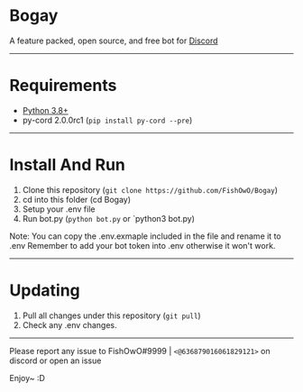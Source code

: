 # Bogay
A feature packed, open source, and free bot for [Discord](https://discord.com/)


---


# Requirements
- [Python 3.8+](https://www.python.org/)
- py-cord 2.0.0rc1 (`pip install py-cord --pre`)


---


# Install And Run
1. Clone this repository (`git clone https://github.com/FishOwO/Bogay`)
2. cd into this folder (cd Bogay)
3. Setup your .env file
4. Run bot.py (`python bot.py` or `python3 bot.py)

Note: You can copy the .env.exmaple included in the file and rename it to .env
Remember to add your bot token into .env otherwise it won't work.

---

# Updating
1. Pull all changes under this repository (`git pull`)
2. Check any .env changes.

---

Please report any issue to FishOwO#9999 | `<@636879016061829121>` on discord or open an issue

Enjoy~ :D


